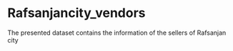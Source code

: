 # Rafsanjancity_vendors
The presented dataset contains the information of the sellers of Rafsanjan city
